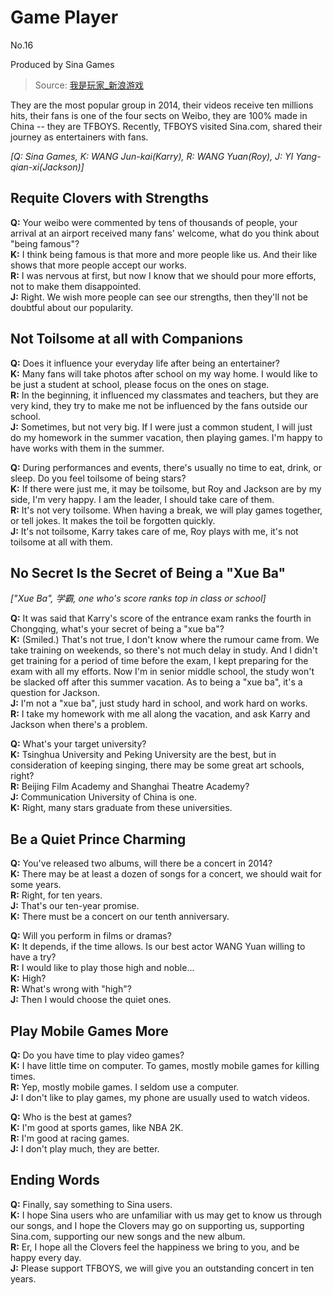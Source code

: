 # Game Player
No.16

Produced by Sina Games

> Source: [我是玩家_新浪游戏](http://games.sina.com.cn/g/zt/iamagamer016/index.shtml)

They are the most popular group in 2014, their videos receive ten millions hits, their fans is one of the four sects on Weibo, they are 100% made in China -- they are TFBOYS.
Recently, TFBOYS visited Sina.com, shared their journey as entertainers with fans.

*[Q: Sina Games, K: WANG Jun-kai(Karry), R: WANG Yuan(Roy), J: YI Yang-qian-xi(Jackson)]*

## Requite Clovers with Strengths

**Q:**
Your weibo were commented by tens of thousands of people, your arrival at an airport received many fans' welcome, what do you think about "being famous"?  
**K:**
I think being famous is that more and more people like us.
And their like shows that more people accept our works.  
**R:**
I was nervous at first, but now I know that we should pour more efforts, not to make them disappointed.  
**J:**
Right.
We wish more people can see our strengths, then they'll not be doubtful about our popularity.

## Not Toilsome at all with Companions

**Q:**
Does it influence your everyday life after being an entertainer?  
**K:**
Many fans will take photos after school on my way home.
I would like to be just a student at school, please focus on the ones on stage.  
**R:**
In the beginning, it influenced my classmates and teachers, but they are very kind, they try to make me not be influenced by the fans outside our school.  
**J:**
Sometimes, but not very big.
If I were just a common student, I will just do my homework in the summer vacation, then playing games.
I'm happy to have works with them in the summer.

**Q:**
During performances and events, there's usually no time to eat, drink, or sleep.
Do you feel toilsome of being stars?  
**K:**
If there were just me, it may be toilsome, but Roy and Jackson are by my side, I'm very happy.
I am the leader, I should take care of them.  
**R:**
It's not very toilsome.
When having a break, we will play games together, or tell jokes.
It makes the toil be forgotten quickly.  
**J:**
It's not toilsome, Karry takes care of me, Roy plays with me, it's not toilsome at all with them.

## No Secret Is the Secret of Being a "Xue Ba"
*["Xue Ba", 学霸, one who's score ranks top in class or school]*

**Q:**
It was said that Karry's score of the entrance exam ranks the fourth in Chongqing, what's your secret of being a "xue ba"?  
**K:**
(Smiled.) That's not true, I don't know where the rumour came from.
We take training on weekends, so there's not much delay in study.
And I didn't get training for a period of time before the exam, I kept preparing for the exam with all my efforts.
Now I'm in senior middle school, the study won't be slacked off after this summer vacation.
As to being a "xue ba", it's a question for Jackson.  
**J:**
I'm not a "xue ba", just study hard in school, and work hard on works.  
**R:**
I take my homework with me all along the vacation, and ask Karry and Jackson when there's a problem.

**Q:**
What's your target university?  
**K:**
Tsinghua University and Peking University are the best, but in consideration of keeping singing, there may be some great art schools, right?  
**R:**
Beijing Film Academy and Shanghai Theatre Academy?  
**J:**
Communication University of China is one.  
**K:**
Right, many stars graduate from these universities.

## Be a Quiet Prince Charming

**Q:**
You've released two albums, will there be a concert in 2014?  
**K:**
There may be at least a dozen of songs for a concert, we should wait for some years.  
**R:**
Right, for ten years.  
**J:**
That's our ten-year promise.  
**K:**
There must be a concert on our tenth anniversary.

**Q:**
Will you perform in films or dramas?  
**K:**
It depends, if the time allows.
Is our best actor WANG Yuan willing to have a try?  
**R:**
I would like to play those high and noble...  
**K:**
High?  
**R:**
What's wrong with "high"?  
**J:**
Then I would choose the quiet ones.

## Play Mobile Games More

**Q:**
Do you have time to play video games?  
**K:**
I have little time on computer.
To games, mostly mobile games for killing times.  
**R:**
Yep, mostly mobile games.
I seldom use a computer.  
**J:**
I don't like to play games, my phone are usually used to watch videos.

**Q:**
Who is the best at games?  
**K:**
I'm good at sports games, like NBA 2K.  
**R:**
I'm good at racing games.  
**J:**
I don't play much, they are better.

## Ending Words

**Q:**
Finally, say something to Sina users.  
**K:**
I hope Sina users who are unfamiliar with us may get to know us through our songs,
and I hope the Clovers may go on supporting us, supporting Sina.com, supporting our new songs and the new album.  
**R:**
Er, I hope all the Clovers feel the happiness we bring to you, and be happy every day.  
**J:** Please support TFBOYS, we will give you an outstanding concert in ten years.
